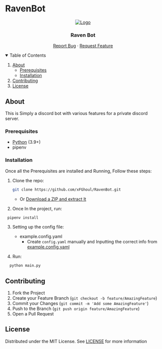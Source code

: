 
# RavenBot

<!-- PROJECT LOGO -->
<p align="center">
  <a href="https://github.com/xFGhoul/RavenBot">
    <img src="https://cdn.discordapp.com/avatars/742519951675490365/5aa1b6f79c05664ad1e6281b0400dacb.png" alt="Logo">
  </a>

  <h3 align="center">Raven Bot</h3>

  <p align="center">
    <a href="https://github.com/xFGhoul/RavenBot/issues">Report Bug</a>
    ·
    <a href="https://github.com/xFGhoul/RavenBot/issues">Request Feature</a>
  </p>
</p>

<!-- TABLE OF CONTENTS -->
<details open="open">
  <summary>Table of Contents</summary>
  <ol>
    </li>
    <li>
      <a href="#about">About</a>
      <ul>
        <li><a href="#prerequisites">Prerequisites</a></li>
        <li><a href="#installation">Installation</a></li>
      </ul>
    </li>
    <li><a href="#contributing">Contributing</a></li>
    <li><a href="#license">License</a></li>
  </ol>
</details>


<!-- About -->
## About

This is Simply a discord bot with various features for a private discord server. 

### Prerequisites

* [Python](http://python.org/download/) (3.9+)
* pipenv

### Installation
Once all the Prerequisites are installed and Running, Follow these steps:

1. Clone the repo:
   ```sh
   git clone https://github.com/xFGhoul/RavenBot.git
   ```
    - Or [Download a ZIP and extract It](https://github.com/xFGhoul/RavenBot/archive/master.zip)
   
2. Once In the project, run:
  ```sh
   pipenv install
  ```
  
3. Setting up the config file:

    - example.config.yaml
       - Create `config.yaml` manually and Inputting the correct info from [example.config.yaml](https://github.com/xFGhoul/RavenBot/blob/master/config/example.config.yaml)
       
 4. Run:
  ```sh
    python main.py
  ```
    
<!-- CONTRIBUTING -->
## Contributing

1. Fork the Project
2. Create your Feature Branch (`git checkout -b feature/AmazingFeature`)
3. Commit your Changes (`git commit -m 'Add some AmazingFeature'`)
4. Push to the Branch (`git push origin feature/AmazingFeature`)
5. Open a Pull Request

<!-- LICENSE -->
## License

Distributed under the MIT License. See [LICENSE](https://github.com/xFGhoul/BotPresenceLauncher/blob/master/LICENSE) for more information
